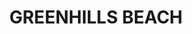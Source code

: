 ---
lastmod: '2025-04-06T06:05:20+00:00'
latitude: -34.0360001
layout: suburb
longitude: 151.1636097
postcode: '2230'
state: NSW
title: GREENHILLS BEACH
url: /nsw/greenhills-beach/
---